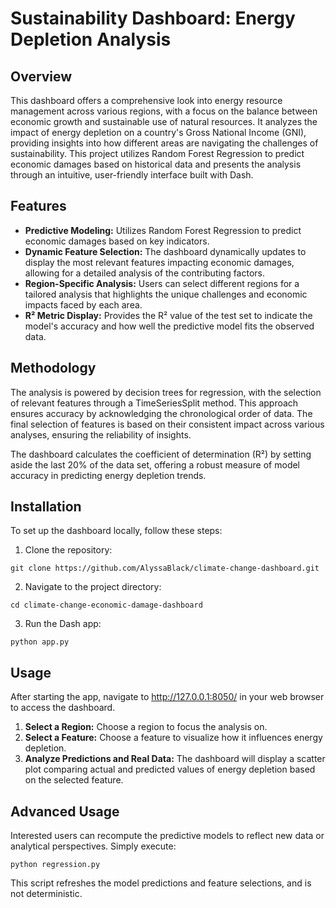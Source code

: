 # Sustainability Dashboard: Energy Depletion Analysis

## Overview
This dashboard offers a comprehensive look into energy resource management across various regions, with a focus on the balance between economic growth and sustainable use of natural resources. It analyzes the impact of energy depletion on a country's Gross National Income (GNI), providing insights into how different areas are navigating the challenges of sustainability. This project utilizes Random Forest Regression to predict economic damages based on historical data and presents the analysis through an intuitive, user-friendly interface built with Dash.

## Features
- **Predictive Modeling:** Utilizes Random Forest Regression to predict economic damages based on key indicators.
- **Dynamic Feature Selection:** The dashboard dynamically updates to display the most relevant features impacting economic damages, allowing for a detailed analysis of the contributing factors.
- **Region-Specific Analysis:** Users can select different regions for a tailored analysis that highlights the unique challenges and economic impacts faced by each area.
- **R² Metric Display:** Provides the R² value of the test set to indicate the model's accuracy and how well the predictive model fits the observed data.

## Methodology
The analysis is powered by decision trees for regression, with the selection of relevant features through a TimeSeriesSplit method. This approach ensures accuracy by acknowledging the chronological order of data. The final selection of features is based on their consistent impact across various analyses, ensuring the reliability of insights.

The dashboard calculates the coefficient of determination (R²) by setting aside the last 20% of the data set, offering a robust measure of model accuracy in predicting energy depletion trends.

## Installation
To set up the dashboard locally, follow these steps:

1. Clone the repository:
```
git clone https://github.com/AlyssaBlack/climate-change-dashboard.git
```
2. Navigate to the project directory:
```
cd climate-change-economic-damage-dashboard
```
3. Run the Dash app:
```
python app.py
```

## Usage
After starting the app, navigate to http://127.0.0.1:8050/ in your web browser to access the dashboard.

1. **Select a Region:** Choose a region to focus the analysis on.
2. **Select a Feature:** Choose a feature to visualize how it influences energy depletion.
3. **Analyze Predictions and Real Data:** The dashboard will display a scatter plot comparing actual and predicted values of energy depletion based on the selected feature.

## Advanced Usage
Interested users can recompute the predictive models to reflect new data or analytical perspectives. Simply execute:
```
python regression.py
```
This script refreshes the model predictions and feature selections, and is not deterministic.
